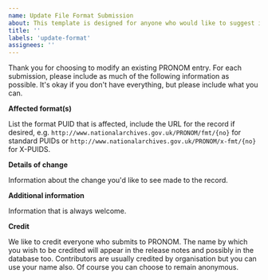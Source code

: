 ```yaml
---
name: Update File Format Submission
about: This template is designed for anyone who would like to suggest improvements or changes to the current database
title: ''
labels: 'update-format'
assignees: ''
---
```


Thank you for choosing to modify an existing PRONOM entry. For each submission, please include as much of the following information as possible. It's okay if you don't have everything, but please include what you can.

**Affected format(s)**

List the format PUID that is affected, include the URL for the record if desired, e.g. `http://www.nationalarchives.gov.uk/PRONOM/fmt/{no}` for standard PUIDs or `http://www.nationalarchives.gov.uk/PRONOM/x-fmt/{no}` for X-PUIDS.

**Details of change**

Information about the change you'd like to see made to the record.

**Additional information**

Information that is always welcome.

**Credit**

We like to credit everyone who submits to PRONOM. The name by which you wish to be credited will appear in the release notes and possibly in the database too. Contributors are usually credited by organisation but you can use your name also. Of course you can choose to remain anonymous.
